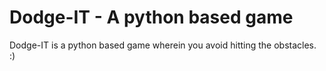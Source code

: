 # Dodge-IT - A python based game
Dodge-IT is a python based game wherein you avoid hitting the obstacles. :)

